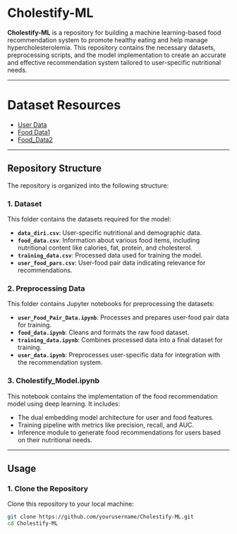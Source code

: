 # Cholestify-ML

**Cholestify-ML** is a repository for building a machine learning-based food recommendation system to promote healthy eating and help manage hypercholesterolemia. This repository contains the necessary datasets, preprocessing scripts, and the model implementation to create an accurate and effective recommendation system tailored to user-specific nutritional needs.

---
# Dataset Resources

- [User Data](https://www.kaggle.com/datasets/sulianova/cardiovascular-disease-dataset)
- [Food  Data1](https://www.fatsecret.co.id/kalori-gizi/search)
- [Food_Data2](https://www.kaggle.com/datasets/utsavdey1410/food-nutrition-dataset)
  
---
## Repository Structure

The repository is organized into the following structure:

### 1. **Dataset**
This folder contains the datasets required for the model:
- **`data_diri.csv`**: User-specific nutritional and demographic data.
- **`food_data.csv`**: Information about various food items, including nutritional content like calories, fat, protein, and cholesterol.
- **`training_data.csv`**: Processed data used for training the model.
- **`user_food_pars.csv`**: User-food pair data indicating relevance for recommendations.

### 2. **Preprocessing Data**
This folder contains Jupyter notebooks for preprocessing the datasets:
- **`user_Food_Pair_Data.ipynb`**: Processes and prepares user-food pair data for training.
- **`food_data.ipynb`**: Cleans and formats the raw food dataset.
- **`training_data.ipynb`**: Combines processed data into a final dataset for training.
- **`user_data.ipynb`**: Preprocesses user-specific data for integration with the recommendation system.

### 3. **Cholestify_Model.ipynb**
This notebook contains the implementation of the food recommendation model using deep learning. It includes:
- The dual embedding model architecture for user and food features.
- Training pipeline with metrics like precision, recall, and AUC.
- Inference module to generate food recommendations for users based on their nutritional needs.

---

## Usage

### 1. Clone the Repository
Clone this repository to your local machine:
```bash
git clone https://github.com/yourusername/Cholestify-ML.git
cd Cholestify-ML
